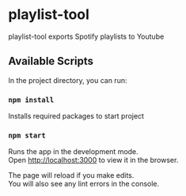 # playlist-tool
playlist-tool exports Spotify playlists to Youtube

## Available Scripts

In the project directory, you can run:

### `npm install`

Installs required packages to start project<br>

### `npm start`

Runs the app in the development mode.<br>
Open [http://localhost:3000](http://localhost:3000) to view it in the browser.

The page will reload if you make edits.<br>
You will also see any lint errors in the console.
